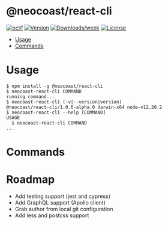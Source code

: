 @neocoast/react-cli
=========

[![oclif](https://img.shields.io/badge/cli-oclif-brightgreen.svg)](https://oclif.io)
[![Version](https://img.shields.io/npm/v/react-cli.svg)](https://npmjs.org/package/@neocoast/react-cli)
[![Downloads/week](https://img.shields.io/npm/dw/react-cli.svg)](https://npmjs.org/package/@neocoast/react-cli)
[![License](https://img.shields.io/npm/l/react-cli.svg)](https://github.com/NeoCoast/react-cli/blob/master/package.json)

<!-- toc -->
* [Usage](#usage)
* [Commands](#commands)
<!-- tocstop -->
# Usage
<!-- usage -->
```sh-session
$ npm install -g @neocoast/react-cli
$ neocoast-react-cli COMMAND
running command...
$ neocoast-react-cli (-v|--version|version)
@neocoast/react-cli/1.0.6-alpha.0 darwin-x64 node-v12.20.2
$ neocoast-react-cli --help [COMMAND]
USAGE
  $ neocoast-react-cli COMMAND
...
```
<!-- usagestop -->
# Commands
<!-- commands -->

<!-- commandsstop -->

# Roadmap

- Add testing support (jest and cypress)
- Add GraphQL support (Apollo client)
- Grab author from local git configuration
- Add less and postcss support
